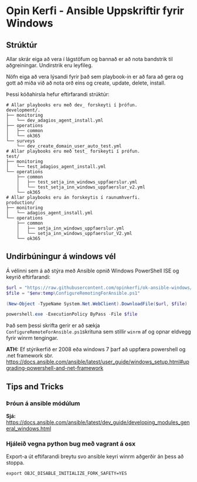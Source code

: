 # Opin Kerfi - Ansible Uppskriftir fyrir Windows

## Strúktúr
Allar skrár eiga að vera í lágstöfum og bannað er að nota bandstrik til aðgreiningar. Undirstrik eru leyfileg.

Nöfn eiga að vera lýsandi fyrir það sem playbook-in er að fara að gera og gott að miða við að nota orð eins og create, update, delete, install.

Þessi kóðahirsla hefur eftirfarandi strúktúr:
```shell
# Allar playbooks eru með dev_ forskeyti í þrófun.
development/.
├── monitoring
│   └── dev_adagios_agent_install.yml
├── operations
│   ├── common
│   └── ok365
└── surveys
    └── dev_create_domain_user_auto_test.yml
# Allar playbooks eru með test_ forskeyti í prófun.
test/
├── monitoring
│   └── test_adagios_agent_install.yml
└── operations
    ├── common
    │   ├── test_setja_inn_windows_uppfaerslur.yml
    │   └── test_setja_inn_windows_uppfaerslur_v2.yml
    └── ok365
# Allar playbooks eru án forskeytis í raunumhverfi.
production/
├── monitoring
│   └── adagios_agent_install.yml
└── operations
    ├── common
    │   ├── setja_inn_windows_uppfaerslur.yml
    │   └── setja_inn_windows_uppfaerslur_V2.yml
    └── ok365
```

## Undirbúningur á windows vél

Á vélinni sem á að stýra með Ansible opnið Windows PowerShell ISE og keyrið eftirfarandi:

```powershell
$url = "https://raw.githubusercontent.com/opinkerfi/ok-ansible-windows/master/powershell_scripts/ConfigureRemotingForAnsible.ps1"
$file = "$env:temp\ConfigureRemotingForAnsible.ps1"

(New-Object -TypeName System.Net.WebClient).DownloadFile($url, $file)

powershell.exe -ExecutionPolicy ByPass -File $file
```

Það sem þessi skrifta gerir er að sækja ```ConfigureRemoteForAnsible.ps1```skrituna sem stillir ```winrm``` af og opnar eldvegg fyrir winrm tengingar. 

__ATH:__ Ef stýrikerfið er 2008 eða windows 7 þarf að uppfæra powershell og .net framework sbr.  https://docs.ansible.com/ansible/latest/user_guide/windows_setup.html#upgrading-powershell-and-net-framework

## Tips and Tricks

### Þróun á ansible módúlum 
__Sjá:__ https://docs.ansible.com/ansible/latest/dev_guide/developing_modules_general_windows.html

### Hjáleið vegna python bug með vagrant á osx

Export-a út eftifarandi breytu svo ansible keyri winrm aðgerðir án þess að stoppa.

```export OBJC_DISABLE_INITIALIZE_FORK_SAFETY=YES```
